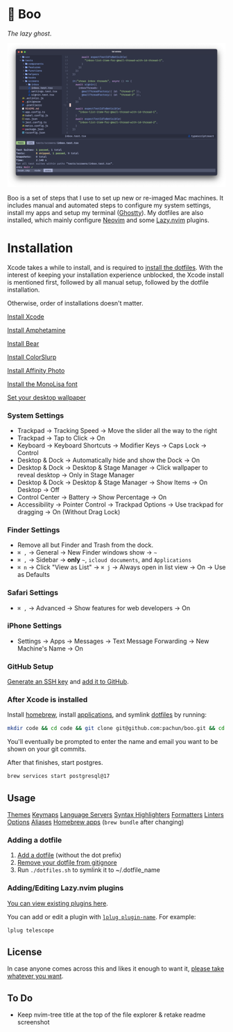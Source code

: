 # 👻 Boo

_The lazy ghost_.

![Ghostty Screenshot](assets/ghostty-screenshot.png)

Boo is a set of steps that I use to set up new or re-imaged Mac machines. It includes manual and automated steps to configure my system settings, install my apps and setup my terminal ([Ghostty](https://ghostty.org)). My dotfiles are also installed, which mainly configure [Neovim](https://neovim.io) and some [Lazy.nvim](https://lazy.folke.io/) plugins.

# Installation

Xcode takes a while to install, and is required to [install the dotfiles](#after-xcode-is-installed). With the interest of keeping your installation experience unblocked, the Xcode install is mentioned first, followed by all manual setup, followed by the dotfile installation.

Otherwise, order of installations doesn't matter.

[Install Xcode](https://apps.apple.com/us/app/xcode/id497799835)

[Install Amphetamine](https://apps.apple.com/us/app/amphetamine/id937984704)

[Install Bear](https://apps.apple.com/us/app/bear-markdown-notes/id1091189122)

[Install ColorSlurp](https://apps.apple.com/us/app/colorslurp/id1287239339)

[Install Affinity Photo](https://apps.apple.com/us/app/affinity-photo-2-image-editor/id1616822987)

[Install the MonoLisa font](https://github.com/pachun/boo/tree/main/assets/MonoLisa)

[Set your desktop wallpaper](https://github.com/pachun/boo/blob/main/assets/less%20is%20less.png)

### System Settings

- Trackpad → Tracking Speed → Move the slider all the way to the right
- Trackpad → Tap to Click → On
- Keyboard → Keyboard Shortcuts → Modifier Keys → Caps Lock → Control
- Desktop & Dock → Automatically hide and show the Dock → On
- Desktop & Dock → Desktop & Stage Manager → Click wallpaper to reveal desktop → Only in Stage Manager
- Desktop & Dock → Desktop & Stage Manager → Show Items → On Desktop → Off
- Control Center → Battery → Show Percentage → On
- Accessibility → Pointer Control → Trackpad Options → Use trackpad for dragging → On (Without Drag Lock)

### Finder Settings

- Remove all but Finder and Trash from the dock.
- `⌘ ,` → General → New Finder windows show → `~`
- `⌘ ,` → Sidebar → **only** `~`, `icloud documents`, and `Applications`
- `⌘ n` → Click "View as List" → `⌘ j` → Always open in list view → On → Use as Defaults

### Safari Settings

- `⌘ ,` → Advanced → Show features for web developers → On

### iPhone Settings

- Settings → Apps → Messages → Text Message Forwarding → New Machine's Name → On

### GitHub Setup

[Generate an SSH key](https://docs.github.com/en/authentication/connecting-to-github-with-ssh/generating-a-new-ssh-key-and-adding-it-to-the-ssh-agent) and [add it to GitHub](https://docs.github.com/en/authentication/connecting-to-github-with-ssh/adding-a-new-ssh-key-to-your-github-account).

### After Xcode is installed

Install [homebrew](https://brew.sh/), install [applications](https://github.com/pachun/boo/blob/main/Brewfile), and symlink [dotfiles](https://github.com/pachun/boo/blob/main/dotfiles) by running:

```sh
mkdir code && cd code && git clone git@github.com:pachun/boo.git && cd boo && ./install.sh
```

You'll eventually be prompted to enter the name and email you want to be shown on your git commits.

After that finishes, start postgres.

```sh
brew services start postgresql@17
```

## Usage

[Themes](https://github.com/pachun/boo/blob/main/dotfiles/config/theme)
[Keymaps](https://github.com/pachun/boo/blob/main/dotfiles/config/nvim/lua/config/personal/keymaps.lua)
[Language Servers](https://github.com/pachun/boo/blob/main/dotfiles/config/nvim/lua/config/personal/language_servers.lua)
[Syntax Highlighters](https://github.com/pachun/boo/blob/main/dotfiles/config/nvim/lua/config/personal/syntax_highlighters.lua)
[Formatters](https://github.com/pachun/boo/blob/main/dotfiles/config/nvim/lua/config/personal/formatters.lua)
[Linters](https://github.com/pachun/boo/blob/main/dotfiles/config/nvim/lua/config/personal/linters.lua)
[Options](https://github.com/pachun/boo/blob/main/dotfiles/config/nvim/lua/config/personal/opts.lua)
[Aliases](https://github.com/pachun/boo/blob/146b85047116fd85938b64593851bb72fd8b7e52/dotfiles/zshrc#L98)
[Homebrew apps](https://github.com/pachun/boo/blob/main/Brewfile) (`brew bundle` after changing)

### Adding a dotfile

1. [Add a dotfile](https://github.com/pachun/boo/tree/main/dotfiles) (without the dot prefix)
1. [Remove your dotfile from gitignore](https://github.com/pachun/boo/blob/main/.gitignore)
1. Run `./dotfiles.sh` to symlink it to ~/.dotfile_name

### Adding/Editing Lazy.nvim plugins

[You can view existing plugins here](https://github.com/pachun/boo/tree/main/dotfiles/config/nvim/lua/plugins).

You can add or edit a plugin with [`lplug plugin-name`](https://github.com/pachun/boo/blob/146b85047116fd85938b64593851bb72fd8b7e52/dotfiles/zshrc#L113). For example:

```sh
lplug telescope
```

## License

In case anyone comes across this and likes it enough to want it, [please take whatever you want](https://github.com/pachun/boo/blob/main/LICENSE).

## To Do

- Keep nvim-tree title at the top of the file explorer & retake readme screenshot
